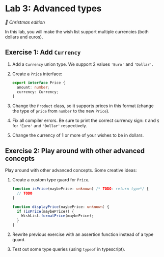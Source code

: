 # Lab 3: Advanced types

_🎄 Christmas edition_

In this lab, you will make the wish list support multiple currencies (both dollars and euros).

## Exercise 1: Add `Currency`

1. Add a `Currency` union type. We support 2 values `'Euro'` and `'Dollar'`.
1. Create a `Price` interface:

   ```ts
   export interface Price {
     amount: number;
     currency: Currency;
   }
   ```

1. Change the `Product` class, so it supports prices in this format (change the type of `price` from `number` to the new `Price`).
1. Fix all compiler errors. Be sure to print the correct currency sign: `€` and `$` for `'Euro'` and `'Dollar'` respectively.
1. Change the currency of 1 or more of your wishes to be in dollars.

## Exercise 2: Play around with other advanced concepts

Play around with other advanced concepts. Some creative ideas:

1. Create a custom type guard for `Price`.

   ```ts
   function isPrice(maybePrice: unknown) /* TODO: return type*/ {
     // TODO
   }

   function displayPrice(maybePrice: unknown) {
     if (isPrice(maybePrice)) {
       WishList.formatPrice(maybePrice);
     }
   }
   ```

1. Rewrite previous exercise with an assertion function instead of a type guard.
1. Test out some type queries (using `typeof` in typescript).

